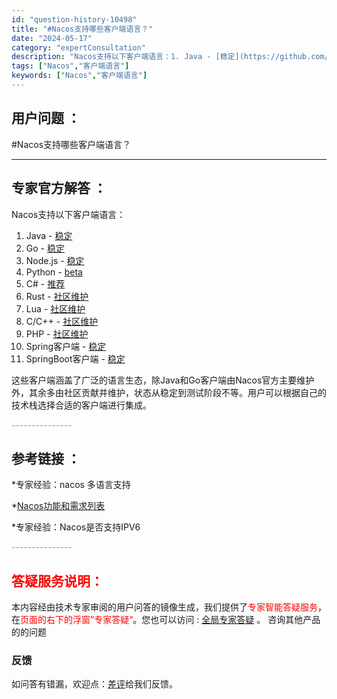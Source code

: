 ```yaml
---
id: "question-history-10498"
title: "#Nacos支持哪些客户端语言？"
date: "2024-05-17"
category: "expertConsultation"
description: "Nacos支持以下客户端语言：1. Java - [稳定](https://github.com/alibaba/nacos/tree/develop/client)2. Go - [稳定](https://github.com/nacos-group/nacos-sdk-go)3. Node.js"
tags: ["Nacos","客户端语言"]
keywords: ["Nacos","客户端语言"]
---
```


## 用户问题 ： 
 #Nacos支持哪些客户端语言？  

---------------
## 专家官方解答 ：

Nacos支持以下客户端语言：

1. Java - [稳定](https://github.com/alibaba/nacos/tree/develop/client)
2. Go - [稳定](https://github.com/nacos-group/nacos-sdk-go)
3. Node.js - [稳定](https://github.com/nacos-group/nacos-sdk-nodejs)
4. Python - [beta](https://github.com/nacos-group/nacos-sdk-python)
5. C# - [推荐](https://github.com/catcherwong/nacos-sdk-csharp)
6. Rust - [社区维护](https://github.com/nacos-group/nacos-sdk-rust)
7. Lua - [社区维护](https://github.com/nacos-group/nacos-sdk-lua)
8. C/C++ - [社区维护](https://github.com/nacos-group/nacos-sdk-cpp)
9. PHP - [社区维护](https://github.com/nacos-group/nacos-sdk-php)
10. Spring客户端 - [稳定](https://github.com/nacos-group/nacos-spring-project)
11. SpringBoot客户端 - [稳定](https://github.com/nacos-group/nacos-spring-boot-project)

这些客户端涵盖了广泛的语言生态，除Java和Go客户端由Nacos官方主要维护外，其余多由社区贡献并维护，状态从稳定到测试阶段不等。用户可以根据自己的技术栈选择合适的客户端进行集成。


<font color="#949494">---------------</font> 


## 参考链接 ：

*专家经验：nacos 多语言支持 
 
 *[Nacos功能和需求列表](https://nacos.io/docs/latest/archive/feature-list)
 
 *专家经验：Nacos是否支持IPV6 


 <font color="#949494">---------------</font> 
 


## <font color="#FF0000">答疑服务说明：</font> 

本内容经由技术专家审阅的用户问答的镜像生成，我们提供了<font color="#FF0000">专家智能答疑服务</font>，在<font color="#FF0000">页面的右下的浮窗”专家答疑“</font>。您也可以访问 : [全局专家答疑](https://answer.opensource.alibaba.com/docs/intro) 。 咨询其他产品的的问题

### 反馈
如问答有错漏，欢迎点：[差评](https://ai.nacos.io/user/feedbackByEnhancerGradePOJOID?enhancerGradePOJOId=13695)给我们反馈。
